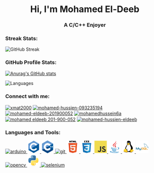 <h1 align="center">Hi, I'm Mohamed El-Deeb</h1>
<h3 align="center">A C/C++ Enjoyer</h3>

<h3>Streak Stats:</h3>

![GitHub Streak](https://github-readme-streak-stats.herokuapp.com/?user=mhdeeb&theme=gotham)

 <h3>GitHub Profile Stats:</h3>

[![Anurag's GitHub stats](https://github-readme-stats.vercel.app/api?username=mhdeeb&show_icons=true&theme=gotham)](https://github.com/anuraghazra/github-readme-stats)
  
![Languages](https://github-readme-stats.vercel.app/api/top-langs/?username=mhdeeb&layout=compact&theme=gotham)

<h3 align="left">Connect with me:</h3>
<p align="left">
<a href="https://twitter.com/xmat2000" target="blank"><img align="center" src="https://raw.githubusercontent.com/rahuldkjain/github-profile-readme-generator/master/src/images/icons/Social/twitter.svg" alt="xmat2000" height="30" width="40" /></a>
<a href="https://www.linkedin.com/in/mohamed-el-deeb-093235194" target="blank"><img align="center" src="https://raw.githubusercontent.com/rahuldkjain/github-profile-readme-generator/master/src/images/icons/Social/linked-in-alt.svg" alt="mohamed-hussien-093235194" height="30" width="40" /></a>
<a href="https://stackoverflow.com/users/mohamed-eldeeb-201900052" target="blank"><img align="center" src="https://raw.githubusercontent.com/rahuldkjain/github-profile-readme-generator/master/src/images/icons/Social/stack-overflow.svg" alt="mohamed-eldeeb-201900052" height="30" width="40" /></a>
<a href="https://fb.com/mohamedhussein6a" target="blank"><img align="center" src="https://raw.githubusercontent.com/rahuldkjain/github-profile-readme-generator/master/src/images/icons/Social/facebook.svg" alt="mohamedhussein6a" height="30" width="40" /></a>
<a href="https://www.youtube.com/c/mohamed eldeeb 201-900-052" target="blank"><img align="center" src="https://raw.githubusercontent.com/rahuldkjain/github-profile-readme-generator/master/src/images/icons/Social/youtube.svg" alt="mohamed eldeeb 201-900-052" height="30" width="40" /></a>
<a href="https://www.leetcode.com/mohamed-hussien-eldeeb" target="blank"><img align="center" src="https://raw.githubusercontent.com/rahuldkjain/github-profile-readme-generator/master/src/images/icons/Social/leet-code.svg" alt="mohamed-hussien-eldeeb" height="30" width="40" /></a>
</p>

<h3 align="left">Languages and Tools:</h3>
<p align="left">
 <a href="https://www.arduino.cc/" target="_blank" rel="noreferrer">
  <img src="https://cdn.worldvectorlogo.com/logos/arduino-1.svg" alt="arduino" width="40" height="40"/>
 </a>
 <a href="https://www.cprogramming.com/" target="_blank" rel="noreferrer">
  <img src="https://raw.githubusercontent.com/devicons/devicon/master/icons/c/c-original.svg" alt="c" width="40" height="40"/>
 </a>
 <a href="https://www.w3schools.com/cpp/" target="_blank" rel="noreferrer">
  <img src="https://raw.githubusercontent.com/devicons/devicon/master/icons/cplusplus/cplusplus-original.svg" alt="cplusplus" width="40" height="40"/>
 </a>
 <a href="https://git-scm.com/" target="_blank" rel="noreferrer">
  <img src="https://www.vectorlogo.zone/logos/git-scm/git-scm-icon.svg" alt="git" width="40" height="40"/>
 </a>
 <a href="https://www.w3.org/html/" target="_blank" rel="noreferrer">
  <img src="https://raw.githubusercontent.com/devicons/devicon/master/icons/html5/html5-original-wordmark.svg" alt="html5" width="40" height="40"/>
 </a>
 <a href="https://www.w3schools.com/css/" target="_blank" rel="noreferrer">
  <img src="https://raw.githubusercontent.com/devicons/devicon/master/icons/css3/css3-original-wordmark.svg" alt="css3" width="40" height="40"/>
 </a>
 <a href="https://www.w3schools.com/js/" target="_blank" rel="noreferrer">
  <img src="https://raw.githubusercontent.com/devicons/devicon/master/icons/javascript/javascript-original.svg" alt="js" width="40" height="40"/>
 </a>
 <a href="https://www.java.com" target="_blank" rel="noreferrer">
  <img src="https://raw.githubusercontent.com/devicons/devicon/master/icons/java/java-original.svg" alt="java" width="40" height="40"/>
 </a>
 <a href="https://www.linux.org/" target="_blank" rel="noreferrer">
  <img src="https://raw.githubusercontent.com/devicons/devicon/master/icons/linux/linux-original.svg" alt="linux" width="40" height="40"/>
 </a>
 <a href="https://www.mysql.com/" target="_blank" rel="noreferrer">
  <img src="https://raw.githubusercontent.com/devicons/devicon/master/icons/mysql/mysql-original-wordmark.svg" alt="mysql" width="40" height="40"/>
 </a>
 <a href="https://opencv.org/" target="_blank" rel="noreferrer">
  <img src="https://www.vectorlogo.zone/logos/opencv/opencv-icon.svg" alt="opencv" width="40" height="40"/>
 </a>
 <a href="https://www.python.org" target="_blank" rel="noreferrer">
  <img src="https://raw.githubusercontent.com/devicons/devicon/master/icons/python/python-original.svg" alt="python" width="40" height="40"/>
 </a>
 <a href="https://www.selenium.dev" target="_blank" rel="noreferrer">
  <img src="https://raw.githubusercontent.com/detain/svg-logos/780f25886640cef088af994181646db2f6b1a3f8/svg/selenium-logo.svg" alt="selenium" width="40" height="40"/>
 </a>
</p>

